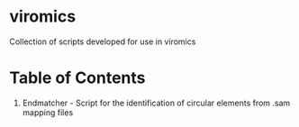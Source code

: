 # viromics

Collection of scripts developed for use in viromics

# Table of Contents

1) Endmatcher - Script for the identification of circular elements from .sam mapping files

